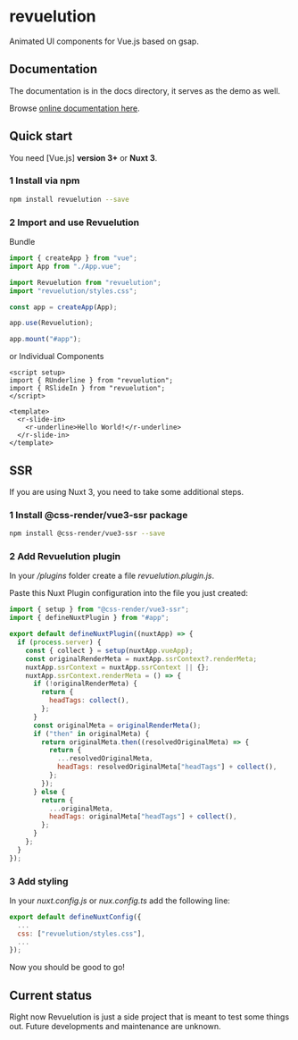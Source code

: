 # revuelution

Animated UI components for Vue.js based on gsap.

## Documentation

The documentation is in the docs directory, it serves as the demo as well.

Browse [online documentation here](https://revuelution.com/).

## Quick start

You need [Vue.js] **version 3+** or **Nuxt 3**.

### 1 Install via npm

```bash
npm install revuelution --save
```

### 2 Import and use Revuelution

Bundle

```javascript
import { createApp } from "vue";
import App from "./App.vue";

import Revuelution from "revuelution";
import "revuelution/styles.css";

const app = createApp(App);

app.use(Revuelution);

app.mount("#app");
```

or Individual Components

```vue
<script setup>
import { RUnderline } from "revuelution";
import { RSlideIn } from "revuelution";
</script>

<template>
  <r-slide-in>
    <r-underline>Hello World!</r-underline>
  </r-slide-in>
</template>
```

## SSR

If you are using Nuxt 3, you need to take some additional steps.

### 1 Install @css-render/vue3-ssr package

```bash
npm install @css-render/vue3-ssr --save
```

### 2 Add Revuelution plugin

In your _/plugins_ folder create a file _revuelution.plugin.js_.

Paste this Nuxt Plugin configuration into the file you just created:

```javascript
import { setup } from "@css-render/vue3-ssr";
import { defineNuxtPlugin } from "#app";

export default defineNuxtPlugin((nuxtApp) => {
  if (process.server) {
    const { collect } = setup(nuxtApp.vueApp);
    const originalRenderMeta = nuxtApp.ssrContext?.renderMeta;
    nuxtApp.ssrContext = nuxtApp.ssrContext || {};
    nuxtApp.ssrContext.renderMeta = () => {
      if (!originalRenderMeta) {
        return {
          headTags: collect(),
        };
      }
      const originalMeta = originalRenderMeta();
      if ("then" in originalMeta) {
        return originalMeta.then((resolvedOriginalMeta) => {
          return {
            ...resolvedOriginalMeta,
            headTags: resolvedOriginalMeta["headTags"] + collect(),
          };
        });
      } else {
        return {
          ...originalMeta,
          headTags: originalMeta["headTags"] + collect(),
        };
      }
    };
  }
});
```

### 3 Add styling

In your _nuxt.config.js_ or _nux.config.ts_ add the following line:

```javascript
export default defineNuxtConfig({
  ...
  css: ["revuelution/styles.css"],
  ...
});

```

Now you should be good to go!

## Current status

Right now Revuelution is just a side project that is meant to test some things out.
Future developments and maintenance are unknown.
